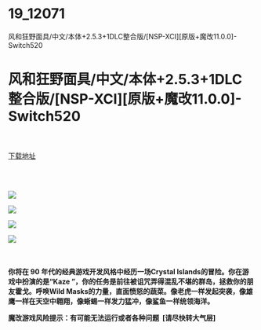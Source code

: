 # 19_12071
风和狂野面具/中文/本体+2.5.3+1DLC整合版/[NSP-XCI][原版+魔改11.0.0]-Switch520
# 风和狂野面具/中文/本体+2.5.3+1DLC整合版/[NSP-XCI][原版+魔改11.0.0]-Switch520
 <br/></br>
[下载地址](https://www.switch520.cc/article/12071 "下载地址")
<br/></br>

<p>&nbsp;</p>
<p><strong><img src="https://www.switch520.cc/muke_img/upload_art_editor_20210327-1_6b1ec15e935d949a6d602dddf7cb1d91.jpg"></strong></p>
<p><strong><img src="https://www.switch520.cc/muke_img/upload_art_editor_20210327-1_9de28fe1728a9df7899595fcf1e1ac2d.jpg"></strong></p>
<p><strong><img src="https://www.switch520.cc/muke_img/upload_art_editor_20210327-1_6bcbdc35d117d5fae45e5460e2c458b6.jpg"></strong></p>
<p><strong><img src="https://www.switch520.cc/muke_img/upload_art_editor_20210327-1_93542fcc3137d0b85d991ec99ab759e5.jpg">&nbsp;</strong></p>
<p>&nbsp;</p>
<p><strong>你将在 90 年代的经典游戏开发风格中经历一场Crystal Islands的冒险。你在游戏中扮演的是“Kaze ”，你的任务是前往被诅咒弄得混乱不堪的群岛，拯救你的朋友霍戈。呼唤Wild Masks的力量，直面愤怒的蔬菜。像老虎一样发起突袭，像雄鹰一样在天空中翱翔，像蜥蜴一样发力猛冲，像鲨鱼一样统领海洋。</strong></p>
<p><strong>魔改游戏风险提示：有可能无法运行或者各种问题 &nbsp;[请尽快转大气层]</strong></p>
